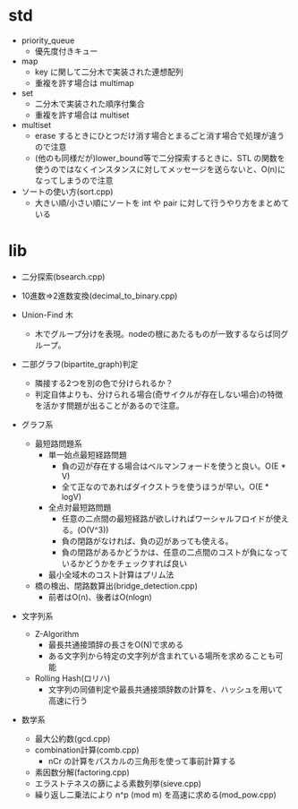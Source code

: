 # std

* priority_queue
  * 優先度付きキュー
* map
  * key に関して二分木で実装された連想配列
  * 重複を許す場合は multimap
* set
  * 二分木で実装された順序付集合
  * 重複を許す場合は multiset
* multiset
  * erase するときにひとつだけ消す場合とまるごと消す場合で処理が違うので注意
  * (他のも同様だが)lower_bound等で二分探索するときに、STL の関数を使うのではなくインスタンスに対してメッセージを送らないと、O(n)になってしまうので注意
* ソートの使い方(sort.cpp)
  * 大きい順/小さい順にソートを int や pair に対して行うやり方をまとめている
# lib
* 二分探索(bsearch.cpp)
* 10進数=>2進数変換(decimal_to_binary.cpp)
* Union-Find 木
  * 木でグループ分けを表現。nodeの根にあたるものが一致するならば同グループ。

* 二部グラフ(bipartite_graph)判定
  * 隣接する2つを別の色で分けられるか？
  * 判定自体よりも、分けられる場合(奇サイクルが存在しない場合)の特徴を活かす問題が出ることがあるので注意。

* グラフ系
  * 最短路問題系
    * 単一始点最短経路問題
      * 負の辺が存在する場合はベルマンフォードを使うと良い。O(E * V)
      * 全て正なのであればダイクストラを使うほうが早い。O(E * logV)
    * 全点対最短路問題
      * 任意の二点間の最短経路が欲しければワーシャルフロイドが使える。(O(V^3))
      * 負の閉路がなければ、負の辺があっても使える。
      * 負の閉路があるかどうかは、任意の二点間のコストが負になっているかどうかをチェックすれば良い
    * 最小全域木のコスト計算はプリム法
  * 橋の検出、閉路数算出(bridge_detection.cpp)
    * 前者はO(n)、後者はO(nlogn)

* 文字列系
  * Z-Algorithm
    * 最長共通接頭辞の長さをO(N)で求める
    * ある文字列から特定の文字列が含まれている場所を求めることも可能
  * Rolling Hash(ロリハ)
    * 文字列の同値判定や最長共通接頭辞数の計算を、ハッシュを用いて高速に行う


* 数学系
  * 最大公約数(gcd.cpp)
  * combination計算(comb.cpp)
    * nCr の計算をパスカルの三角形を使って事前計算する
  * 素因数分解(factoring.cpp)
  * エラストテネスの篩による素数列挙(sieve.cpp)
  * 繰り返し二乗法により n^p (mod m) を高速に求める(mod_pow.cpp)
